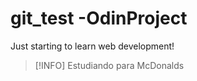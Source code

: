 # git_test -OdinProject
Just starting to learn web development!
> [!INFO]
> Estudiando para McDonalds